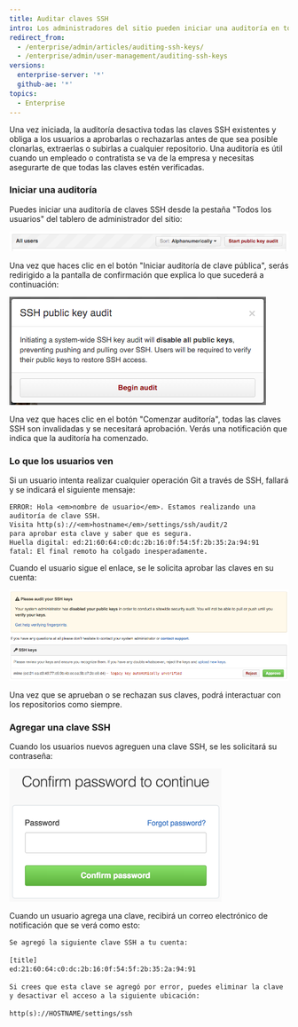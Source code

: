 ```yaml
---
title: Auditar claves SSH
intro: Los administradores del sitio pueden iniciar una auditoría en todas las instancias de las claves SSH.
redirect_from:
  - /enterprise/admin/articles/auditing-ssh-keys/
  - /enterprise/admin/user-management/auditing-ssh-keys
versions:
  enterprise-server: '*'
  github-ae: '*'
topics:
  - Enterprise
---
```


Una vez iniciada, la auditoría desactiva todas las claves SSH existentes y obliga a los usuarios a aprobarlas o rechazarlas antes de que sea posible clonarlas, extraerlas o subirlas a cualquier repositorio. Una auditoría es útil cuando un empleado o contratista se va de la empresa y necesitas asegurarte de que todas las claves estén verificadas.

### Iniciar una auditoría

Puedes iniciar una auditoría de claves SSH desde la pestaña "Todos los usuarios" del tablero de administrador del sitio:

![Iniciar una auditoría de clave pública](/assets/images/enterprise/security/Enterprise-Start-Key-Audit.png)

Una vez que haces clic en el botón "Iniciar auditoría de clave pública", serás redirigido a la pantalla de confirmación que explica lo que sucederá a continuación:

![Confirmación de la auditoría](/assets/images/enterprise/security/Enterprise-Begin-Audit.png)

Una vez que haces clic en el botón "Comenzar auditoría", todas las claves SSH son invalidadas y se necesitará aprobación. Verás una notificación que indica que la auditoría ha comenzado.

### Lo que los usuarios ven

Si un usuario intenta realizar cualquier operación Git a través de SSH, fallará y se indicará el siguiente mensaje:

```shell
ERROR: Hola <em>nombre de usuario</em>. Estamos realizando una auditoría de clave SSH.
Visita http(s)://<em>hostname</em>/settings/ssh/audit/2
para aprobar esta clave y saber que es segura.
Huella digital: ed:21:60:64:c0:dc:2b:16:0f:54:5f:2b:35:2a:94:91
fatal: El final remoto ha colgado inesperadamente.
```

Cuando el usuario sigue el enlace, se le solicita aprobar las claves en su cuenta:

![Auditoría de claves](/assets/images/enterprise/security/Enterprise-Audit-SSH-Keys.jpg)

Una vez que se aprueban o se rechazan sus claves, podrá interactuar con los repositorios como siempre.

### Agregar una clave SSH

Cuando los usuarios nuevos agreguen una clave SSH, se les solicitará su contraseña:

![Confirmación de contraseña](/assets/images/help/settings/sudo_mode_popup.png)

Cuando un usuario agrega una clave, recibirá un correo electrónico de notificación que se verá como esto:

    Se agregó la siguiente clave SSH a tu cuenta:
    
    [title]
    ed:21:60:64:c0:dc:2b:16:0f:54:5f:2b:35:2a:94:91
    
    Si crees que esta clave se agregó por error, puedes eliminar la clave y desactivar el acceso a la siguiente ubicación:
    
    http(s)://HOSTNAME/settings/ssh
